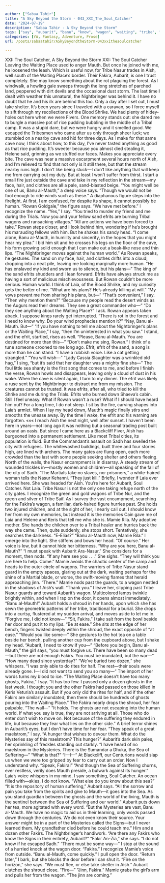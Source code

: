 ```yaml
---

author: ["Sabaa Tahir"]
title: "A Sky Beyond the Storm - 043_XXI_The_Soul_Catcher"
date: "2024-07-19"
description: "Sabaa Tahir - A Sky Beyond the Storm"
tags: ["say", "aubarit", "banu", "know", "wagon", "waiting", "tribe", "rowan", "nasur", "aish", "must", "take", "u", "cave", "human", "laia", "sea", "mamie", "fakir", "soul", "place", "fakira", "nightbringer", "stand", "like"]
categories: [YA, Fantasy, Adventure, Prose]
url: /posts/sabaatahir/ASkyBeyondtheStorm-043xxithesoulcatcher

---
```



XXI: The Soul Catcher, A Sky Beyond the Storm
XXI: The Soul Catcher
Leaving the Waiting Place used to anger Mauth. But once he joined with me, he loosened the leash. Which is useful now, for Tribe Nasur trades in Aish, well south of the Waiting Place’s border. Their Fakira, Aubarit, is one I trust completely. She may know something about the rot plaguing the forest.
As I windwalk, a howling gale sweeps through the long stretches of parched land, peppered with dirt devils and the occasional dust storm. The last time I dealt with weather this unnatural, the Nightbringer was behind it. I have no doubt that he and his ilk are behind this too. Only a day after I set out, I must take shelter.
It’s been years since I traveled with a caravan, so I force myself to sift through my recollections of the Blood Shrike. We had plenty of hidey-holes out here when we were Fivers. One memory stands out: she dared me to burgle a massive pot of rice pudding bubbling in the middle of a Tribal camp. It was a stupid dare, but we were hungry and it smelled good. We escaped the Tribesmen who came after us only through sheer luck; we stumbled on a nearby cave and hid for three days.
As I make for that same cave now, I think about how, to this day, I’ve never tasted anything as good as that rice pudding. It’s sweeter because you almost died stealing it, Helene said, grinning as we stuffed our faces. Makes you appreciate every bite.
The cave was near a massive escarpment several hours north of Aish, and I’m relieved to find that not only is it still there, but that the stream nearby runs high. I don’t like being stuck—I don’t like anything that will keep me from carrying out my duty. But at least I won’t suffer from thirst.
I start a small fire just outside the cave and take in my reflection in the stream—my face, hair, and clothes are all a pale, sand-blasted beige.
“You might well be one of us, Banu al-Mauth,” a deep voice says. “Though we would not be fool enough to ride winds such as these.”
A diaphanous figure steps into the firelight. At first, I am confused, for despite its shape, it cannot possibly be human.
“Rowan Goldgale,” the figure says. “We have met before.”
I recognize the name. “Yes,” I say. “You tried to murder my friend and me during the Trials. Now you and your fellow sand efrits are burning Tribal wagons and ransacking villages.”
“All are actions we have been forced to take.” Rowan steps closer, and I look behind him, wondering if he’s brought his marauding fellows with him. But he shakes his sandy head.
“I come alone, Banu al-Mauth, in humility and sincerity, in the hopes that you might hear my plea.”
I bid him sit and he crosses his legs on the floor of the cave, his form growing solid enough that I can make out a beak-like nose and thin lips.
“The Nightbringer moves against the human world.” As Rowan speaks, he gestures. The sand on my face, hair, and clothes drifts into a cloud, dropping into a neat pile, leaving me looking marginally more human. “He has enslaved my kind and sworn us to silence, but his plans—”
The king of the sand efrits shudders and I lean forward. Efrits have always struck me as having a sort of malicious mischievousness. But Rowan couldn’t be more serious.
Human world. I think of Laia, of the Blood Shrike, and my curiosity gets the better of me.
“What are his plans? He’s already killing at will.”
“My vows prevent me from sharing his plans, but—”
“That’s convenient,” I say. “Then why mention them?”
“Because my people read the desert winds as the Augurs read their dreams. They see a great commander who—”
“Do they see anything about the Waiting Place?” I ask. Rowan appears taken aback. I suppose kings rarely get interrupted.
“There is rot in the forest and I need to know why. Do your wind prophecies mention it?”
“Nay, Banu al-Mauth. But—”
“If you have nothing to tell me about the Nightbringer’s plans or the Waiting Place,” I say, “then I’m uninterested in what you saw.” I stand, and the efrit, startled, rises as well.
“Please, Banu al-Mauth. You are destined for more than this—”
“Don’t make me sing, Rowan.” I think of a tune someone crooned to me long ago. Efrit, efrit of the sand, a song is more than he can stand. “I have a rubbish voice. Like a cat getting strangled.”
“You will wish—”
“Lady Cassia Slaughter was a wrinkled old hag,” I sing, “but it’s said that her daughter was a mighty fine sha—”
The foul little sea shanty is the first song that comes to me, and before I finish the verse, Rowan howls and disappears, leaving only a cloud of dust in his wake.
When the cave is silent again, I turn to my dinner. The efrit was likely a ruse sent by the Nightbringer to distract me from my mission. The creatures cannot be trusted. It was efrits, after all, who tried to kill the Shrike and me during the Trials. Efrits who burned down Shaeva’s cabin.
Still I feel uneasy. What if Rowan wasn’t a ruse? What if I should have heard him out?
For a long time, I do not sleep. I sit by the fire, carving shapes into Laia’s armlet. When I lay my head down, Mauth’s magic finally stirs and smooths the unease away. By the time I wake, the efrit and his warning are forgotten.
«««
I reach Aish the next night, well after sunset. I haven’t been here in years—not long ago it was nothing but a seasonal trading post built around an oasis. But since I came here as a Blackcliff Fiver, Aish has burgeoned into a permanent settlement.
Like most Tribal cities, its population is fluid. But the Commandant’s assault on Sadh has swelled the city with refugees. The whitewashed buildings, built three and four stories high, are lined with archers. The many gates are flung open, each more crowded than the last with some people seeking shelter and others fleeing.
North of the walls, the Nasur encampment is in disarray. A steady stream of wounded trickles in—mostly women and children—all speaking of the fall of the city of Sadh.
“The Martials take no slaves, nor prisoners,” a white-haired woman tells the Nasur Kehanni. “They just kill.”
Briefly, I wonder if Laia ever arrived here. She was headed for Aish. You’re here for Aubarit, Soul Catcher. Not Laia.
Tribe Nasur is not the only one taking refuge north of the city gates. I recognize the green and gold wagons of Tribe Nur, and the green and silver of Tribe Saif. As I survey the vast encampment, searching for the Fakira’s wagon, a familiar, dark-haired figure hurries past.
She holds two injured children, and at the sight of her, I nearly call out. I should know her from my own memories, but instead it is the memories Cain gave me of Laia and Helene and Keris that tell me who she is.
Mamie Rila. My adoptive mother.
She hands the children over to a Tribal healer and hurries back the way she came. Then, quite suddenly, she stops short. Tentatively, she searches the darkness.
“E-Elias?”
“Banu al-Mauth now, Mamie Rila.” I emerge into the light.
She stiffens and bows her head. “Of course.” Her voice is low, but it cannot hide her bitterness. “Why are you here, Banu al-Mauth?”
“I must speak with Aubarit Ara-Nasur.”
She considers for a moment, then nods. “If any here see you . . .” She sighs. “They will think you are here to help. Come.”
Mamie avoids the chaotic center of the camp and heads to the outer circle of wagons. The warriors of Tribe Nasur stand guard in the empty spaces, glaring out at the dark, waiting perhaps for the shine of a Martial blade, or worse, the swift-moving flames that herald approaching jinn.
“There.” Mamie nods past the guards, to a wagon nestled in the shadows of Aish’s wall.
“Thank you.” I leave her, slipping past Tribe Nasur guards and toward Aubarit’s wagon. Multicolored lamps twinkle brightly within, and when I rap on the door, it opens almost immediately.
“Banu al-Mauth!”
Aubarit holds a shroud in her hands, upon which she has sewn the geometric patterns of her tribe, traditional for a burial. She drops into a curtsy, flustered at my sudden arrival, and moves aside to let me in. “Forgive me, I did not know—”
“Sit, Fakira.” I take salt from the bowl beside her door and put it to my lips. “Be at ease.”
She sits at the edge of her bench, fingers twisted deeply within the shroud, the exact opposite of “at ease.”
“Would you like some—” She gestures to the hot tea on a table beside her bench, pulling another cup from the cupboard above, but I shake my head.
“Aubarit, I need to know if you—”
“Before you begin, Banu al-Mauth,” the girl says, “you must forgive us. There have been so many dead—but there are not enough Fakirs. You must be inundated, but the war—”
“How many dead since yesterday?”
“We’ve buried two dozen,” she whispers. “I was only able to do rites for half. The rest—their souls were already gone. I—I did not want to send you so many—”
The import of her words turns my blood to ice.
“The Waiting Place doesn’t have too many ghosts, Fakira,” I say. “It has too few. I passed only a dozen ghosts in the last week. I thought you and the other Fakirs had passed on those killed in Keris Veturia’s assault. But if you only did the rites for half, and if the other Fakirs are similarly inundated, then there should be hundreds of ghosts pouring into the Waiting Place.”
The Fakira nearly drops the shroud, her fear palpable. “The wall—”
“It holds. The ghosts are not escaping into the human world. If what you say is true, they are not arriving at all. Those who do enter don’t wish to move on. Not because of the suffering they endured in life, but because they fear what lies on the other side.”
A brief terror shines in Aubarit’s eyes, but I don’t have time for her fear. “They speak of a great maelstrom,” I say. “A hunger that wishes to devour them. What do the Mysteries say of this maelstrom? This hunger?”
Aubarit’s dark skin pales, her sprinkling of freckles standing out starkly. “I have heard of no maelstrom in the Mysteries. There is the Sumandar a Dhuka, the Sea of Suffering—”
“What is that?”
“I—I—”
At Blackcliff, our Centurions would slap us when we were too gripped by fear to carry out an order. Now I understand why.
“Speak, Fakira!”
“And though the Sea of Suffering churns, ever restless, verily does Mauth preside, a bulwark against its hunger.”
Laia’s voice whispers in my mind. I saw something, Soul Catcher. An ocean filled with—skies, I do not know.
“What else do you know about this sea?”
“It is the repository of human suffering,” Aubarit says. “All the sorrow and pain you take from the spirits and give to Mauth—it goes into the Sea. As you stand guardian between the ghosts and the world of the living, Mauth is the sentinel between the Sea of Suffering and our world.”
Aubarit puts down her tea, more agitated with every word. “But the Mysteries are vast, Banu al-Mauth. We have no magic to aid us in their learning, only words passed down through the centuries. We do not even know their source. Your answer might be in a part of the Mysteries called the Signs—but I never learned them. My grandfather died before he could teach me.”
Him and a dozen other Fakirs. The Nightbringer’s handiwork.
“Are there any Fakirs who know the Signs in their entirety, Aubarit?”
“Fakir An-Zia,” she says. “I do not know if he escaped Sadh.”
“There must be some way—” I stop at the sound of a hurried knock at the wagon door.
“Fakira.” I recognize Mamie’s voice from outside. “Banu al-Mauth, come quickly.”
I pull open the door. “Return later,” I bark, but she blocks the door before I can shut it.
“Fire on the horizon,” she says. “We must flee, or else take shelter in Aish.”
Aubarit clutches the shroud close. “Fire—”
“Jinn, Fakira.” Mamie grabs the girl’s arm and pulls her from the wagon. “The jinn are coming.”
